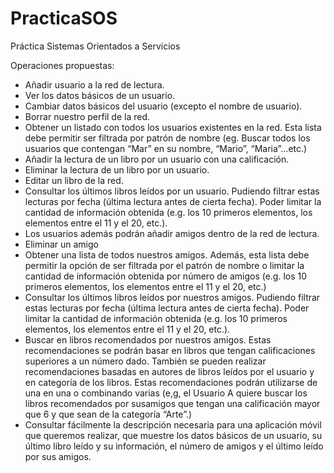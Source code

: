 # PracticaSOS
Práctica Sistemas Orientados a Servicios

Operaciones propuestas:

- Añadir usuario a la red de lectura.
- Ver los datos básicos de un usuario.
- Cambiar datos básicos del usuario (excepto el nombre de usuario).
- Borrar nuestro perfil de la red.
- Obtener un listado con todos los usuarios existentes en la red. Esta lista debe permitir ser filtrada por patrón de nombre (eg. Buscar todos los usuarios que contengan “Mar” en su nombre, “Mario”, “Maria”…etc.)
- Añadir la lectura de un libro por un usuario con una calificación.
- Eliminar la lectura de un libro por un usuario.
- Editar un libro de la red.
- Consultar los últimos libros leídos por un usuario. Pudiendo filtrar estas lecturas por fecha (última lectura antes de cierta fecha). Poder limitar la cantidad de información obtenida (e.g. los 10 primeros elementos, los elementos entre el 11 y el 20, etc.).
- Los usuarios además podrán añadir amigos dentro de la red de lectura.
- Eliminar un amigo
- Obtener una lista de todos nuestros amigos. Además, esta lista debe permitir la opción de ser filtrada por el patrón de nombre o limitar la cantidad de información obtenida por número de amigos (e.g. los 10 primeros elementos, los elementos entre el 11 y el 20, etc.)
- Consultar los últimos libros leídos por nuestros amigos. Pudiendo filtrar estas lecturas por fecha (última lectura antes de cierta fecha). Poder limitar la cantidad de información obtenida (e.g. los 10 primeros elementos, los elementos entre el 11 y el 20, etc.).
- Buscar en libros recomendados por nuestros amigos. Estas recomendaciones se podrán basar en libros que tengan calificaciones superiores a un número dado. También se pueden realizar recomendaciones basadas en autores de libros leídos por el usuario y en categoría de los libros. Estas recomendaciones podrán utilizarse de una en una o combinando varias (e,g, el Usuario A quiere buscar los libros recomendados por susamigos que tengan una calificación mayor que 6 y que sean de la categoría “Arte”.)
- Consultar fácilmente la descripción necesaria para una aplicación móvil que queremos realizar, que muestre los datos básicos de un usuario, su último libro leído y su información, el número de amigos y el último leído por sus amigos.


